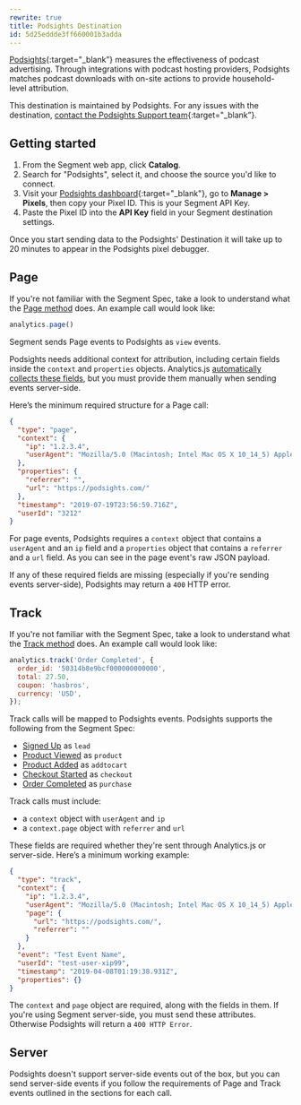 ```yaml
---
rewrite: true
title: Podsights Destination
id: 5d25eddde3ff660001b3adda
---
```

[Podsights](https://podsights.com/?utm_source=segmentio&utm_medium=docs&utm_campaign=partners){:target="_blank”} measures the effectiveness of podcast advertising. Through integrations with podcast hosting providers, Podsights matches podcast downloads with on-site actions to provide household-level attribution.

This destination is maintained by Podsights. For any issues with the destination, [contact the Podsights Support team](https://adshelp.spotify.com/HelpCenter/s/contactsupport?language=en_US){:target="_blank”}.


## Getting started

1. From the Segment web app, click **Catalog**.
2. Search for "Podsights", select it, and choose the source you'd like to connect.
3. Visit your [Podsights dashboard](https://analytics.podsights.com){:target="_blank"}, go to **Manage > Pixels**, then copy your Pixel ID. This is your Segment API Key.
4. Paste the Pixel ID into the **API Key** field in your Segment destination settings.

Once you start sending data to the Podsights' Destination it will take up to 20 minutes to appear in the Podsights pixel debugger.

## Page

If you're not familiar with the Segment Spec, take a look to understand what the [Page method](/docs/connections/spec/page/) does. An example call would look like:

```js
analytics.page()
```

Segment sends Page events to Podsights as `view` events.

Podsights needs additional context for attribution, including certain fields inside the `context` and `properties`  objects. Analytics.js [automatically collects these fields](/docs/connections/spec/common/#context-fields-automatically-collected), but you must provide them manually when sending events server-side.

Here’s the minimum required structure for a Page call:

```json
{
  "type": "page",
  "context": {
    "ip": "1.2.3.4",
    "userAgent": "Mozilla/5.0 (Macintosh; Intel Mac OS X 10_14_5) AppleWebKit/537.36 (KHTML, like Gecko) Chrome/75.0.3770.100 Safari/537.36"
  },
  "properties": {
    "referrer": "",
    "url": "https://podsights.com/"
  },
  "timestamp": "2019-07-19T23:56:59.716Z",
  "userId": "3212"
}
```

For page events, Podsights requires a `context` object that contains a `userAgent` and an `ip` field and a `properties` object that contains a `referrer` and a `url` field.
As you can see in the page event's raw JSON payload.

If any of these required fields are missing (especially if you're sending events server-side), Podsights may return a `400` HTTP error.

## Track

If you're not familiar with the Segment Spec, take a look to understand what the [Track method](/docs/connections/spec/track/) does. An example call would look like:

```js
analytics.track('Order Completed', {
  order_id: '50314b8e9bcf000000000000',
  total: 27.50,
  coupon: 'hasbros',
  currency: 'USD',
});
```

Track calls will be mapped to Podsights events. Podsights supports the following from the Segment Spec:

* [Signed Up](/docs/connections/spec/b2b-saas/#signed-up) as `lead`
* [Product Viewed](/docs/connections/spec/ecommerce/v2/#product-viewed) as `product`
* [Product Added](/docs/connections/spec/ecommerce/v2/#product-added) as `addtocart`
* [Checkout Started](/docs/connections/spec/ecommerce/v2/#checkout-started) as `checkout`
* [Order Completed](/docs/connections/spec/ecommerce/v2/#order-completed) as `purchase`

Track calls must include:

- a `context` object with `userAgent` and `ip`
- a `context.page` object with `referrer` and `url`

These fields are required whether they're sent through Analytics.js or server-side. Here’s a minimum working example:

```json
{
  "type": "track",
  "context": {
    "ip": "1.2.3.4",
    "userAgent": "Mozilla/5.0 (Macintosh; Intel Mac OS X 10_14_5) AppleWebKit/537.36 (KHTML, like Gecko) Chrome/75.0.3770.100 Safari/537.36",
    "page": {
      "url": "https://podsights.com/",
      "referrer": ""
    }
  },
  "event": "Test Event Name",
  "userId": "test-user-xip99",
  "timestamp": "2019-04-08T01:19:38.931Z",
  "properties": {}
}
```

The `context` and `page` object are required, along with the fields in them. If you're using Segment server-side, you must send these attributes. Otherwise Podsights will return a `400 HTTP Error`.

## Server
Podsights doesn't support server-side events out of the box, but you can send server-side events if you follow the requirements of Page and Track events outlined in the sections for each call.
